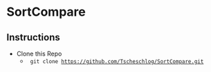 # SortCompare
## Instructions
* Clone this Repo
  * <code> git clone https://github.com/Tscheschlog/SortCompare.git <code /> 
